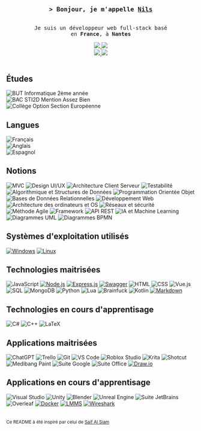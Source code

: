 <h3 align="center">
    <samp>&gt; Bonjour, je m'appelle
            <b><a target="_blank" href="https://nilsmt.github.io/Portfolio">Nils</a></b>
    </samp>
</h3>

<p align="center"> 
    <samp>
        <br>
        Je suis un développeur web full-stack basé<br>
        en <b> France</b>, à <b> Nantes </b>
        <br>
    </samp>
</p>

<p align="center">
    <a href="https://www.linkedin.com/in/nils-moreau-thomas-2b7a95259/">
        <img src="https://img.shields.io/badge/LinkedIn-0077B5?style=for-the-badge&labelColor=black&logo=linkedin&logoColor=0077B5"/>
    </a>
    <a href="https://nilsmt.github.io/Portfolio">
        <img src="https://img.shields.io/badge/Portfolio-45AA55?style=for-the-badge&labelColor=black&logo=github&logoColor=45AA55"/>
    </a>
    <br>
    <a href="mailto:nilsmoreauthomas@gmail.com">
        <img src="https://img.shields.io/badge/Contactez moi-D14836?style=for-the-badge&labelColor=black&logo=gmail&logoColor=D14836"/>
    </a>
    <a href="https://gitlab.univ-nantes.fr/E221936K">
        <img src="https://img.shields.io/badge/GitLab%20 Universitaire-FC6D26?style=for-the-badge&labelColor=black&logo=gitlab&logoColor=FC6D26"/>
    </a>
    <br>
    <br>
</p>

## Études

![BUT Informatique 2ème année](https://img.shields.io/badge/BUT%20Informatique-2%C3%A8me%20année-grey?style=for-the-badge&labelColor=black)<br>
![BAC STI2D Mention Assez Bien](https://img.shields.io/badge/BAC%20STI2D-Option%20SIN-grey?style=for-the-badge&labelColor=black)<br>
![Collège Option Section Européenne](https://img.shields.io/badge/Collège-Option%20Section%20Européenne-grey?style=for-the-badge&labelColor=black)



## Langues

![Français](https://img.shields.io/badge/Français-Langue%20maternelle-grey?style=for-the-badge&labelColor=black&logo=language&logoColor=grey)<br>
![Anglais](https://img.shields.io/badge/Anglais-B2-grey?style=for-the-badge&labelColor=black&logo=language&logoColor=grey)<br>
![Espagnol](https://img.shields.io/badge/Espagnol-Notion-grey?style=for-the-badge&labelColor=black&logo=language&logoColor=grey)

## Notions

![MVC](https://img.shields.io/badge/MVC-AA8500?style=for-the-badge&labelColor=black)
![Design UI/UX](https://img.shields.io/badge/Design%20UI%2FUX-AA69B4?style=for-the-badge&labelColor=black)
![Architecture Client Serveur](https://img.shields.io/badge/Architecture%20Client%20Serveur-4682B4?style=for-the-badge&labelColor=black)
![Testabilité](https://img.shields.io/badge/Testabilité-850249?style=for-the-badge&labelColor=black)
![Algorithmique et Structures de Données](https://img.shields.io/badge/Algorithmique%20et%20Structures%20de%20Données-FF4500?style=for-the-badge&labelColor=black)
![Programmation Orientée Objet](https://img.shields.io/badge/Programmation%20Orientée%20Objet-1E90FF?style=for-the-badge&labelColor=black)
![Bases de Données Relationnelles](https://img.shields.io/badge/Bases%20de%20Données%20Relationnelles-800080?style=for-the-badge&labelColor=black)
![Développement Web](https://img.shields.io/badge/Développement%20Web-008000?style=for-the-badge&labelColor=black)
![Architecture des ordinateurs et OS](https://img.shields.io/badge/Architecture%20des%20ordinateurs%20et%20OS-4682B4?style=for-the-badge&labelColor=black)
![Réseaux et sécurité](https://img.shields.io/badge/Réseaux%20et%20sécurité-4B0082?style=for-the-badge&labelColor=black)
![Méthode Agile](https://img.shields.io/badge/Méthode%20Agile-009900?style=for-the-badge&labelColor=black)
![Framework](https://img.shields.io/badge/Framework-808000?style=for-the-badge&labelColor=black)
![API REST](https://img.shields.io/badge/API%20REST-800000?style=for-the-badge&labelColor=black)
![IA et Machine Learning](https://img.shields.io/badge/IA%20et%20Machine%20Learning-9370DB?style=for-the-badge&labelColor=black)
![Diagrammes UML](https://img.shields.io/badge/Diagrammes%20UML-2E8B57?style=for-the-badge&labelColor=black)
![Diagrammes BPMN](https://img.shields.io/badge/Diagrammes%20BPMN-2E8B57?style=for-the-badge&labelColor=black)

## Systèmes d'exploitation utilisés

[![Windows](https://img.shields.io/badge/Windows-0078D6?style=for-the-badge&labelColor=black&logo=windows&logoColor=0078D6)](https://www.microsoft.com/windows/)
[![Linux](https://img.shields.io/badge/Linux-FCC624?style=for-the-badge&labelColor=black&logo=linux&logoColor=FCC624)](https://www.linux.org/)

## Technologies maitrisées

![JavaScript](https://img.shields.io/badge/JavaScript-F0DB4F?style=for-the-badge&labelColor=black&logo=javascript&logoColor=F0DB4F)
[![Node.js](https://img.shields.io/badge/Node.js-339933?style=for-the-badge&labelColor=black&logo=node.js&logoColor=339933)](https://nodejs.org/)
[![Express.js](https://img.shields.io/badge/Express.js-000000?style=for-the-badge&labelColor=black&logo=express&logoColor=white)](https://expressjs.com/)
[![Swagger](https://img.shields.io/badge/Swagger-85EA2D?style=for-the-badge&labelColor=black&logo=swagger&logoColor=85EA2D)](https://swagger.io/)
![HTML](https://img.shields.io/badge/HTML-E34F26?style=for-the-badge&labelColor=black&logo=html5&logoColor=E34F26)
![CSS](https://img.shields.io/badge/CSS-1572B6?style=for-the-badge&labelColor=black&logo=css3&logoColor=1572B6)
![Vue.js](https://img.shields.io/badge/Vue.js-4FC08D?style=for-the-badge&labelColor=black&logo=vue.js&logoColor=4FC08D)
![SQL](https://img.shields.io/badge/SQL-336791?style=for-the-badge&labelColor=black&logo=postgresql&logoColor=336791)
![MongoDB](https://img.shields.io/badge/MongoDB-47A248?style=for-the-badge&labelColor=black&logo=mongodb&logoColor=47A248)
![Python](https://img.shields.io/badge/Python-3776AB?style=for-the-badge&labelColor=black&logo=python&logoColor=3776AB)
![Lua](https://img.shields.io/badge/Lua-2C2D72?style=for-the-badge&labelColor=black&logo=lua&logoColor=2C2D72)
![Brainfuck](https://img.shields.io/badge/Brainfuck-grey?style=for-the-badge&labelColor=black)
![Kotlin](https://img.shields.io/badge/Kotlin-FF00FF?style=for-the-badge&labelColor=black&logo=kotlin&logoColor=FF00FF)
[![Markdown](https://img.shields.io/badge/Markdown-000000?style=for-the-badge&labelColor=black&logo=markdown&logoColor=white)](https://daringfireball.net/projects/markdown/)


## Technologies en cours d'apprentisage

![C#](https://img.shields.io/badge/C%23-903ac2?style=for-the-badge&labelColor=black&logo=csharp&logoColor=903ac2)
![C++](https://img.shields.io/badge/C%2B%2B-00599C?style=for-the-badge&labelColor=black&logo=c%2B%2B&logoColor=00599C)
![LaTeX](https://img.shields.io/badge/LaTeX-008080?style=for-the-badge&labelColor=black&logo=latex&logoColor=008080)

## Applications maitrisées

![ChatGPT](https://img.shields.io/badge/ChatGPT-008080?style=for-the-badge&labelColor=black)
![Trello](https://img.shields.io/badge/Trello-0079BF?style=for-the-badge&labelColor=black&logo=trello&logoColor=0079BF)
![Git](https://img.shields.io/badge/Git-F05032?style=for-the-badge&labelColor=black&logo=git&logoColor=F05032)
![VS Code](https://img.shields.io/badge/VS%20Code-007ACC?style=for-the-badge&labelColor=black&logo=visual-studio-code&logoColor=007ACC)
![Roblox Studio](https://img.shields.io/badge/Roblox%20Studio-0091ff?style=for-the-badge&labelColor=black&logo=roblox&logoColor=0091ff)
![Krita](https://img.shields.io/badge/Krita-999451?style=for-the-badge&labelColor=black&logo=krita&logoColor=999451)
![Shotcut](https://img.shields.io/badge/Shotcut-023638?style=for-the-badge&labelColor=black&logo=shotcut&logoColor=023638)
![Medibang Paint](https://img.shields.io/badge/Medibang%20Paint-bd1206?style=for-the-badge&labelColor=black&logo=medibang&logoColor=bd1206)
![Suite Google](https://img.shields.io/badge/Suite%20Google-4285F4?style=for-the-badge&labelColor=black&logo=google&logoColor=4285F4)
![Suite Office](https://img.shields.io/badge/Suite%20Office-D83B01?style=for-the-badge&labelColor=black&logo=microsoft&logoColor=D83B01)
[![Draw.io](https://img.shields.io/badge/Draw.io-F08705?style=for-the-badge&labelColor=black&logo=draw.io&logoColor=F08705)](https://www.draw.io/)

## Applications en cours d'apprentisage

![Visual Studio](https://img.shields.io/badge/Visual%20Studio-5C2D91?style=for-the-badge&labelColor=black&logo=visual-studio&logoColor=5C2D91)
![Unity](https://img.shields.io/badge/Unity-000000?style=for-the-badge&labelColor=black&logo=unity&logoColor=white)
![Blender](https://img.shields.io/badge/Blender-F5792A?style=for-the-badge&labelColor=black&logo=blender&logoColor=F5792A)
![Unreal Engine](https://img.shields.io/badge/Unreal%20Engine-black?style=for-the-badge&labelColor=black&logo=unreal-engine&logoColor=white)
![Suite JetBrains](https://img.shields.io/badge/Suite%20JetBrains-000000?style=for-the-badge&labelColor=black&logo=jetbrains&logoColor=white)
![Overleaf](https://img.shields.io/badge/Overleaf-47A248?style=for-the-badge&labelColor=black&logo=overleaf&logoColor=47A248)
[![Docker](https://img.shields.io/badge/Docker-2496ED?style=for-the-badge&labelColor=black&logo=docker&logoColor=2496ED)](https://www.docker.com/)
[![LMMS](https://img.shields.io/badge/LMMS-00b341?style=for-the-badge&labelColor=black&logo=lmms&logoColor=00b341)](https://lmms.io/)
[![Wireshark](https://img.shields.io/badge/Wireshark-1679A7?style=for-the-badge&labelColor=black&logo=wireshark&logoColor=1679A7)](https://www.wireshark.org/)
<br>
<br>
<br>
<small>Ce README à été inspiré par celui de [Saif Al Siam](https://github.com/alsiam/)</small>
